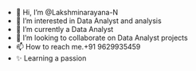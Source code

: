 - 👋 Hi, I’m @Lakshminarayana-N
- 👀 I’m interested in Data Analyst and analysis
- 🌱 I’m currently a Data Analyst
- 💞️ I’m looking to collaborate on Data Analyst projects
- 📫 How to reach me.+91 9629935459
- ✨ Learning a passion

<!---
Lakshminarayana-N/Lakshminarayana-N is a ✨ special ✨ repository because its `README.md` (this file) appears on your GitHub profile.
You can click the Preview link to take a look at your changes.
--->
